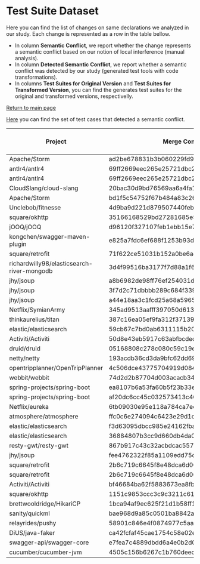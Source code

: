# Test Suite Dataset

Here you can find the list of changes on same declarations we analyzed in our study. 
Each change is represented as a row in the table bellow. 
<ul>
<li> In column <b>Semantic Conflict</b>, we report whether the change represents a semantic conflict based on our notion of local interference (manual analysis).</li>
<li> In column <b>Detected Semantic Conflict</b>, we report whether a semantic conflict was detected by our study (generated test tools with code transformations). </li>
<li> In columns <b>Test Suites for Original Version</b> and <b>Test Suites for Transformed Version</b>, you can find the generates test suites for the original and transformed versions, respectivelly. </li>
</ul>
<a href="https://semantic-conflicts.github.io/SemanticConflicts/">Return to main page</a>


<a href="https://github.com/semantic-conflicts/SemanticConflicts/tree/master/results/detected-cases.csv">Here</a> you can find the set of test cases that detected a semantic conflict.

<table class="table table-bordered table-hover table-condensed">
<thead><tr><th title="Field #1">Project</th>
<th title="Field #2">Merge Commit</th>
<th title="Field #3">Changed Class</th>
<th title="Field #4">Semantic Conflict</th>
<th title="Field #5">Detected Semantic Conflict</th>
<th title="Field #6">Original Version</th>
<th title="Field #7">Transformed Version</th>
</tr></thead>
<tbody><tr>
<td>Apache/Storm</td>
<td>ad2be678831b3b060229fd936e3908110162b7ac</td>
<td>KafkaSpoutConfig.toString</td>
<td>YES</td>
<td>YES</td>
<td><a href="https://github.com/semantic-conflicts/SemanticConflicts/tree/master/results/storm/ad2be678831b3b060229fd936e3908110162b7ac/original">Here</a></td>
<td><a href="https://github.com/semantic-conflicts/SemanticConflicts/tree/master/results/storm/ad2be678831b3b060229fd936e3908110162b7ac/transformed">Here</a></td>
</tr>
<tr>
<td>antlr4/antlr4</td>
<td>69ff2669eec265e25721dbc27cb00f6c381d0b41</td>
<td>Python2Target.python2Keywords</td>
<td>YES</td>
<td>YES</td>
<td><a href="https://github.com/semantic-conflicts/SemanticConflicts/tree/master/results/antlr4/69ff2669eec265e25721dbc27cb00f6c381d0b41/Python2Target/original">Here</a></td>
<td><a href="https://github.com/semantic-conflicts/SemanticConflicts/tree/master/results/antlr4/69ff2669eec265e25721dbc27cb00f6c381d0b41/Python2Target/transformed">Here</a></td>
</tr>
<tr>
<td>antlr4/antlr4</td>
<td>69ff2669eec265e25721dbc27cb00f6c381d0b41</td>
<td>Python3Target.python3Keywords</td>
<td>YES</td>
<td>YES</td>
<td><a href="https://github.com/semantic-conflicts/SemanticConflicts/tree/master/results/antlr4/69ff2669eec265e25721dbc27cb00f6c381d0b41/Python3Target/original">Here</a></td>
<td><a href="https://github.com/semantic-conflicts/SemanticConflicts/tree/master/results/antlr4/69ff2669eec265e25721dbc27cb00f6c381d0b41/Python3Target/transformed">Here</a></td>
</tr>
<tr>
<td>CloudSlang/cloud-slang</td>
<td>20bac30d9bd76569aa6a4fa1e8261c1a9b5e6f76</td>
<td>SlangImpl.getAllEventTypes</td>
<td>YES</td>
<td>NO</td>
<td><a href="https://github.com/semantic-conflicts/SemanticConflicts/tree/master/results/cloud-slang/20bac30d9bd76569aa6a4fa1e8261c1a9b5e6f76/original">Here</a></td>
<td><a href="https://github.com/semantic-conflicts/SemanticConflicts/tree/master/results/cloud-slang/20bac30d9bd76569aa6a4fa1e8261c1a9b5e6f76/transformed">Here</a></td>
</tr>
<tr>
<td>Apache/Storm</td>
<td>bd1f5c54752f67b484a83c26667331234234d3a3</td>
<td>KafkaSpout.emitTupleIfNotEmitted</td>
<td>NO</td>
<td>NO</td>
<td><a href="https://github.com/semantic-conflicts/SemanticConflicts/tree/master/results/storm/bd1f5c54752f67b484a83c26667331234234d3a3/original">Here</a></td>
<td><a href="https://github.com/semantic-conflicts/SemanticConflicts/tree/master/results/storm/bd1f5c54752f67b484a83c26667331234234d3a3/transformed">Here</a></td>
</tr>
<tr>
<td>Unclebob/fitnesse</td>
<td>4d9ba9d221d879507440feb084fa7521b95111ec</td>
<td>SlimTableFactory.constructor</td>
<td>YES</td>
<td>YES</td>
<td><a href="https://github.com/semantic-conflicts/SemanticConflicts/tree/master/results/fitnesse/4d9ba9d221d879507440feb084fa7521b95111ec/original">Here</a></td>
<td><a href="https://github.com/semantic-conflicts/SemanticConflicts/tree/master/results/fitnesse/4d9ba9d221d879507440feb084fa7521b95111ec/transformed">Here</a></td>
</tr>
<tr>
<td>square/okhttp</td>
<td>35166168529bd27281685e56a0a122eff44460e9</td>
<td>OkHttpClient.copyWithDefaults</td>
<td>NO</td>
<td>NO</td>
<td><a href="https://github.com/semantic-conflicts/SemanticConflicts/tree/master/results/okhttp/35166168529bd27281685e56a0a122eff44460e9/original">Here</a></td>
<td><a href="https://github.com/semantic-conflicts/SemanticConflicts/tree/master/results/okhttp/35166168529bd27281685e56a0a122eff44460e9/transformed">Here</a></td>
</tr>
<tr>
<td>jOOQ/jOOQ</td>
<td>d96120f327107feb1ebb15e7c090dc38eeff72ca</td>
<td>DSL.coalesce</td>
<td>NO</td>
<td>NO</td>
<td><a href="https://github.com/semantic-conflicts/SemanticConflicts/tree/master/results/jOOQ/d96120f327107feb1ebb15e7c090dc38eeff72ca/original">Here</a></td>
<td><a href="https://github.com/semantic-conflicts/SemanticConflicts/tree/master/results/jOOQ/d96120f327107feb1ebb15e7c090dc38eeff72ca/transformed">Here</a></td>
</tr>
<tr>
<td>kongchen/swagger-maven-plugin</td>
<td>e825a7fdc6ef688f1253b93d2cb236e710acfc56</td>
<td>AbstractReader.hasValidAnnotations</td>
<td>YES</td>
<td>NO</td>
<td>-</td>
<td>-</td>
</tr>
<tr>
<td>square/retrofit</td>
<td>71f622ce51031b152a0be6ad5facfb27a654bf5a</td>
<td>RequestBuilder.build</td>
<td>YES</td>
<td>NO</td>
<td><a href="https://github.com/semantic-conflicts/SemanticConflicts/tree/master/results/retrofit/71f622ce51031b152a0be6ad5facfb27a654bf5a/original">Here</a></td>
<td><a href="https://github.com/semantic-conflicts/SemanticConflicts/tree/master/results/retrofit/71f622ce51031b152a0be6ad5facfb27a654bf5a/transformed">Here</a></td>
</tr>
<tr>
<td>richardwilly98/elasticsearch-river-mongodb</td>
<td>3d4f99516ba3177f7d88a1f600923138a8b77cc8</td>
<td>Slurper.assignCollections</td>
<td>YES</td>
<td>NO</td>
<td><a href="https://github.com/semantic-conflicts/SemanticConflicts/tree/master/results/elasticsearch-river-mongodb/3d4f99516ba3177f7d88a1f600923138a8b77cc8/original">Here</a></td>
<td><a href="https://github.com/semantic-conflicts/SemanticConflicts/tree/master/results/elasticsearch-river-mongodb/3d4f99516ba3177f7d88a1f600923138a8b77cc8/transformed">Here</a></td>
</tr>
<tr>
<td>jhy/jsoup</td>
<td>a8b6982de98ff76ef254031d7152fff57f6bf941</td>
<td>HttpConnection.execute</td>
<td>YES</td>
<td>NO</td>
<td><a href="https://github.com/semantic-conflicts/SemanticConflicts/tree/master/results/jsoup/a8b6982de98ff76ef254031d7152fff57f6bf941/original">Here</a></td>
<td><a href="https://github.com/semantic-conflicts/SemanticConflicts/tree/master/results/jsoup/a8b6982de98ff76ef254031d7152fff57f6bf941/transformed">Here</a></td>
</tr>
<tr>
<td>jhy/jsoup</td>
<td>3f7d2c71dbbbb289c684f339874eed8ac2747fa0</td>
<td>HttpConnection.execute</td>
<td>YES</td>
<td>NO</td>
<td><a href="https://github.com/semantic-conflicts/SemanticConflicts/tree/master/results/jsoup/3f7d2c71dbbbb289c684f339874eed8ac2747fa0/original">Here</a></td>
<td><a href="https://github.com/semantic-conflicts/SemanticConflicts/tree/master/results/jsoup/3f7d2c71dbbbb289c684f339874eed8ac2747fa0/transformed">Here</a></td>
</tr>
<tr>
<td>jhy/jsoup</td>
<td>a44e18aa3c1fcd25a68a5965f9490d8f7d026509</td>
<td>TextNode.outerHtmlHead</td>
<td>YES</td>
<td>NO</td>
<td><a href="https://github.com/semantic-conflicts/SemanticConflicts/tree/master/results/jsoup/a44e18aa3c1fcd25a68a5965f9490d8f7d026509/original">Here</a></td>
<td><a href="https://github.com/semantic-conflicts/SemanticConflicts/tree/master/results/jsoup/a44e18aa3c1fcd25a68a5965f9490d8f7d026509/transformed">Here</a></td>
</tr>
<tr>
<td>Netflix/SymianArmy</td>
<td>345ad9513aafff397050d613fa87ad06ddffe99d</td>
<td>BasicJanitorMonkeyContext.getInstanceJanitor</td>
<td>NO</td>
<td>NO</td>
<td><a href="https://github.com/semantic-conflicts/SemanticConflicts/tree/master/results/SymianArmy/345ad9513aafff397050d613fa87ad06ddffe99d/original">Here</a></td>
<td><a href="https://github.com/semantic-conflicts/SemanticConflicts/tree/master/results/SymianArmy/345ad9513aafff397050d613fa87ad06ddffe99d/transformed">Here</a></td>
</tr>
<tr>
<td>thinkaurelius/titan</td>
<td>387c16ea05ef9fa312f37139228d2bbf61455ff4</td>
<td>SerializerInitialization.initialize</td>
<td>NO</td>
<td>NO</td>
<td><a href="https://github.com/semantic-conflicts/SemanticConflicts/tree/master/results/titan/387c16ea05ef9fa312f37139228d2bbf61455ff4/original">Here</a></td>
<td><a href="https://github.com/semantic-conflicts/SemanticConflicts/tree/master/results/titan/387c16ea05ef9fa312f37139228d2bbf61455ff4/transformed">Here</a></td>
</tr>
<tr>
<td>elastic/elasticsearch</td>
<td>59cb67c7bd0ab6311115b20954e013412b676b29</td>
<td>NestedInnerQueryParseSupport.setPathLevel()</td>
<td>NO</td>
<td>NO</td>
<td><a href="https://github.com/semantic-conflicts/SemanticConflicts/tree/master/results/elastic-search/59cb67c7bd0ab6311115b20954e013412b676b29/original">Here</a></td>
<td><a href="https://github.com/semantic-conflicts/SemanticConflicts/tree/master/results/elastic-search/59cb67c7bd0ab6311115b20954e013412b676b29/transformed">Here</a></td>
</tr>
<tr>
<td>Activiti/Activiti</td>
<td>50d8e43eb5917c63abfbcdec1e68e510943f325a</td>
<td>DeploymentEntityManager.deleteDeployment</td>
<td>YES</td>
<td>NO</td>
<td><a href="https://github.com/semantic-conflicts/SemanticConflicts/tree/master/results/Activiti/50d8e43eb5917c63abfbcdec1e68e510943f325a/original">Here</a></td>
<td><a href="https://github.com/semantic-conflicts/SemanticConflicts/tree/master/results/Activiti/50d8e43eb5917c63abfbcdec1e68e510943f325a/transformed">Here</a></td>
</tr>
<tr>
<td>druid/druid</td>
<td>05168808c278c080c59c19e858d9471b316cd1f5</td>
<td>S3SegmentPusher.push</td>
<td>NO</td>
<td>NO</td>
<td><a href="https://github.com/semantic-conflicts/SemanticConflicts/tree/master/results/druid/05168808c278c080c59c19e858d9471b316cd1f5/original">Here</a></td>
<td><a href="https://github.com/semantic-conflicts/SemanticConflicts/tree/master/results/druid/05168808c278c080c59c19e858d9471b316cd1f5/transformed">Here</a></td>
</tr>
<tr>
<td>netty/netty</td>
<td>193acdb36cd3da9bfc62dd69c4208dff3f0a2b1b</td>
<td>LengthFieldBasedFrameDecoder.decode</td>
<td>YES</td>
<td>NO</td>
<td><a href="https://github.com/semantic-conflicts/SemanticConflicts/tree/master/results/netty/193acdb36cd3da9bfc62dd69c4208dff3f0a2b1b/original">Here</a></td>
<td><a href="https://github.com/semantic-conflicts/SemanticConflicts/tree/master/results/netty/193acdb36cd3da9bfc62dd69c4208dff3f0a2b1b/transformed">Here</a></td>
</tr>
<tr>
<td>opentripplanner/OpenTripPlanner</td>
<td>4c506dce43775704919d084f0acfba86d251bf4a</td>
<td>MultiShortestPathTree.dominates</td>
<td>NO</td>
<td>NO</td>
<td><a href="https://github.com/semantic-conflicts/SemanticConflicts/tree/master/results/OpenTripPlanner/4c506dce43775704919d084f0acfba86d251bf4a/original">Here</a></td>
<td><a href="https://github.com/semantic-conflicts/SemanticConflicts/tree/master/results/OpenTripPlaner/4c506dce43775704919d084f0acfba86d251bf4a/transformed">Here</a></td>
</tr>
<tr>
<td>webbit/webbit</td>
<td>74d2d2b87704d003acacb34e4ca8fb5f897b938f</td>
<td>HandshakeChannelHandler.adjustPipelineToWebSocket</td>
<td>NO</td>
<td>NO</td>
<td><a href="https://github.com/semantic-conflicts/SemanticConflicts/tree/master/results/webbit/74d2d2b87704d003acacb34e4ca8fb5f897b938f/original">Here</a></td>
<td><a href="https://github.com/semantic-conflicts/SemanticConflicts/tree/master/results/webbit/74d2d2b87704d003acacb34e4ca8fb5f897b938f/transformed">Here</a></td>
</tr>
<tr>
<td>spring-projects/spring-boot</td>
<td>ea8107b6a53fa60b5f23b33e1b6d2e88bb60133c</td>
<td>UndertowEmbeddedServletContainerFactory.createDeploymentManager</td>
<td>NO</td>
<td>NO</td>
<td><a href="https://github.com/semantic-conflicts/SemanticConflicts/tree/master/results/spring-boot/ea8107b6a53fa60b5f23b33e1b6d2e88bb60133c/original">Here</a></td>
<td><a href="https://github.com/semantic-conflicts/SemanticConflicts/tree/master/results/spring-boot/ea8107b6a53fa60b5f23b33e1b6d2e88bb60133c/transformed">Here</a></td>
</tr>
<tr>
<td>spring-projects/spring-boot</td>
<td>af20dc6cc45c032573413c401f9f73aa75371744</td>
<td>ExplodedArchive.getUrl</td>
<td>NO</td>
<td>NO</td>
<td><a href="https://github.com/semantic-conflicts/SemanticConflicts/tree/master/results/spring-boot/af20dc6cc45c032573413c401f9f73aa75371744/original">Here</a></td>
<td><a href="https://github.com/semantic-conflicts/SemanticConflicts/tree/master/results/spring-boot/af20dc6cc45c032573413c401f9f73aa75371744/transformed">Here</a></td>
</tr>
<tr>
<td>Netflix/eureka</td>
<td>6tb09030e95e118a784ca7ec616398a4f0e384bcd</td>
<td>ApplicationInfoManager.constructor</td>
<td>NO</td>
<td>NO</td>
<td><a href="https://github.com/semantic-conflicts/SemanticConflicts/tree/master/results/eureka/6tb09030e95e118a784ca7ec616398a4f0e384bcd/original">Here</a></td>
<td><a href="https://github.com/semantic-conflicts/SemanticConflicts/tree/master/results/eureka/6tb09030e95e118a784ca7ec616398a4f0e384bcd/transformed">Here</a></td>
</tr>
<tr>
<td>atmosphere/atmosphere</td>
<td>ffc0c6e274094c6423e29d1c45bab1593b8fac7d</td>
<td>AtmosphereConfig.constructor</td>
<td>NO</td>
<td>NO</td>
<td><a href="https://github.com/semantic-conflicts/SemanticConflicts/tree/master/results/atmosphere/ffc0c6e274094c6423e29d1c45bab1593b8fac7d/original">Here</a></td>
<td><a href="https://github.com/semantic-conflicts/SemanticConflicts/tree/master/results/atmosphere/ffc0c6e274094c6423e29d1c45bab1593b8fac7d/transformed">Here</a></td>
</tr>
<tr>
<td>elastic/elasticsearch</td>
<td>f3d63095dbcc985e24162fbac4ee0d6914dc757d</td>
<td>SynonymsAnalysisTest.testSynonymsAnalysis</td>
<td>NO</td>
<td>NO</td>
<td><a href="https://github.com/semantic-conflicts/SemanticConflicts/tree/master/results/elastic-search/f3d63095dbcc985e24162fbac4ee0d6914dc757d/original">Here</a></td>
<td><a href="https://github.com/semantic-conflicts/SemanticConflicts/tree/master/results/elastic-search/f3d63095dbcc985e24162fbac4ee0d6914dc757d/transformed">Here</a></td>
</tr>
<tr>
<td>elastic/elasticsearch</td>
<td>36884807b3cc9d660db4da062275c7fdbec8ba67</td>
<td>SimpleIndexQueryParserTests.setup</td>
<td>NO</td>
<td>NO</td>
<td><a href="https://github.com/semantic-conflicts/SemanticConflicts/tree/master/results/elastic-search/36884807b3cc9d660db4da062275c7fdbec8ba67/original">Here</a></td>
<td><a href="https://github.com/semantic-conflicts/SemanticConflicts/tree/master/results/elastic-search/36884807b3cc9d660db4da062275c7fdbec8ba67/transformed">Here</a></td>
</tr>
<tr>
<td>resty-gwt/resty-gwt</td>
<td>867b917c43c32acbdcac55767e7f04334006c866</td>
<td>DirectRestServiceInterfaceClassCreator.getMethodCallback</td>
<td>YES</td>
<td>NO</td>
<td>-</td>
<td>-</td>
</tr>
<tr>
<td>jhy/jsoup</td>
<td>fee4762322f85a1109edd75ccb67f38cf5008c80</td>
<td>org.jsoup.helper.HttpConnection.createConnection</td>
<td>NO</td>
<td>NO</td>
<td><a href="https://github.com/semantic-conflicts/SemanticConflicts/tree/master/results/jsoup/fee4762322f85a1109edd75ccb67f38cf5008c80/original">Here</a></td>
<td><a href="https://github.com/semantic-conflicts/SemanticConflicts/tree/master/results/jsoup/fee4762322f85a1109edd75ccb67f38cf5008c80/transformed">Here</a></td>
</tr>
<tr>
<td>square/retrofit</td>
<td>2b6c719c6645f8e48dca6d0047c752069d321bc4</td>
<td>retrofit.RestAdapter.logAndReplaceResponse</td>
<td>NO</td>
<td>NO</td>
<td><a href="https://github.com/semantic-conflicts/SemanticConflicts/tree/master/results/retrofit/2b6c719c6645f8e48dca6d0047c752069d321bc4/logAndReplaceRequest/original">Here</a></td>
<td><a href="https://github.com/semantic-conflicts/SemanticConflicts/tree/master/results/retrofit/2b6c719c6645f8e48dca6d0047c752069d321bc4/logAndReplaceRequest/transformed">Here</a></td>
</tr>
<tr>
<td>square/retrofit</td>
<td>2b6c719c6645f8e48dca6d0047c752069d321bc4</td>
<td>retrofit.RestAdapter.logAndReplaceRequest</td>
<td>NO</td>
<td>NO</td>
<td><a href="https://github.com/semantic-conflicts/SemanticConflicts/tree/master/results/retrofit/2b6c719c6645f8e48dca6d0047c752069d321bc4/logAndReplaceResponse/original">Here</a></td>
<td><a href="https://github.com/semantic-conflicts/SemanticConflicts/tree/master/results/retrofit/2b6c719c6645f8e48dca6d0047c752069d321bc4/logAndReplaceResponse/transformed">Here</a></td>
</tr>
<tr>
<td>Activiti/Activiti</td>
<td>bf46684ba62f5883673ea8fb0a14aecfe0aedea2</td>
<td>org.activiti.engine.impl.bpmn.behavior.UserTaskActivityBehavior.execute</td>
<td>NO</td>
<td>NO</td>
<td><a href="https://github.com/semantic-conflicts/SemanticConflicts/tree/master/results/Activiti/bf46684ba62f5883673ea8fb0a14aecfe0aedea2/original">Here</a></td>
<td><a href="https://github.com/semantic-conflicts/SemanticConflicts/tree/master/results/Activiti/bf46684ba62f5883673ea8fb0a14aecfe0aedea2/transformed">Here</a></td>
</tr>
<tr>
<td>square/okhttp</td>
<td>1151c9853ccc3c9c3211c613b9b845b925f8c6a6</td>
<td>com.squareup.okhttp.internal.bytes.GzipSource.consumeHeader</td>
<td>NO</td>
<td>NO</td>
<td><a href="https://github.com/semantic-conflicts/SemanticConflicts/tree/master/results/okhttp/1151c9853ccc3c9c3211c613b9b845b925f8c6a6/original">Here</a></td>
<td><a href="https://github.com/semantic-conflicts/SemanticConflicts/tree/master/results/okhttp/1151c9853ccc3c9c3211c613b9b845b925f8c6a6/transformed">Here</a></td>
</tr>
<tr>
<td>brettwooldridge/HikariCP</td>
<td>1bca94af9ec625f21d1b58ff10efb5be71ab87a6</td>
<td>com.zaxxer.hikari.HikariConfig.validate</td>
<td>NO</td>
<td>NO</td>
<td><a href="https://github.com/semantic-conflicts/SemanticConflicts/tree/master/results/HikariCP/1bca94af9ec625f21d1b58ff10efb5be71ab87a6/original">Here</a></td>
<td><a href="https://github.com/semantic-conflicts/SemanticConflicts/tree/master/results/HikariCP/1bca94af9ec625f21d1b58ff10efb5be71ab87a6/transformed">Here</a></td>
</tr>
<tr>
<td>sanity/quickml</td>
<td>bae968d9a85c0501ba8842a6f88e7fc2c6b78693</td>
<td>quickdt.experiments.OutOfTimeCrossValidatorRunner.getRandomForestBuilder</td>
<td>NO</td>
<td>NO</td>
<td><a href="https://github.com/semantic-conflicts/SemanticConflicts/tree/master/results/quickml/bae968d9a85c0501ba8842a6f88e7fc2c6b78693/original">Here</a></td>
<td><a href="https://github.com/semantic-conflicts/SemanticConflicts/tree/master/results/quickml/bae968d9a85c0501ba8842a6f88e7fc2c6b78693/transformed">Here</a></td>
</tr>
<tr>
<td>relayrides/pushy</td>
<td>58901c846e4f0874977c5aabbc34bcb4de3670e0</td>
<td>com.relayrides.pushy.apns.PushManager.handleConnectionClosure</td>
<td>NO</td>
<td>NO</td>
<td><a href="https://github.com/semantic-conflicts/SemanticConflicts/tree/master/results/pushy/58901c846e4f0874977c5aabbc34bcb4de3670e0/original">Here</a></td>
<td><a href="https://github.com/semantic-conflicts/SemanticConflicts/tree/master/results/pushy/58901c846e4f0874977c5aabbc34bcb4de3670e0/transformed">Here</a></td>
</tr>
<tr>
<td>DiUS/java-faker</td>
<td>ca42fcfaf45cae1754c58e02e1d5d2a58ec03561</td>
<td>com.github.javafaker.Faker.constructor</td>
<td>NO</td>
<td>NO</td>
<td><a href="https://github.com/semantic-conflicts/SemanticConflicts/tree/master/results/java-faker/ca42fcfaf45cae1754c58e02e1d5d2a58ec03561/original">Here</a></td>
<td><a href="https://github.com/semantic-conflicts/SemanticConflicts/tree/master/results/java-faker/ca42fcfaf45cae1754c58e02e1d5d2a58ec03561/transformed">Here</a></td>
</tr>
<tr>
<td>swagger-api/swagger-core</td>
<td>e7fea7c4889dbdd6a4e0b2d059c8aa0f126ab1c2</td>
<td>io.swagger.jaxrs2.OperationParser.getSchemaFromAnnotation</td>
<td>NO</td>
<td>NO</td>
<td><a href="https://github.com/semantic-conflicts/SemanticConflicts/tree/master/results/swagger-core/e7fea7c4889dbdd6a4e0b2d059c8aa0f126ab1c2/original">Here</a></td>
<td><a href="https://github.com/semantic-conflicts/SemanticConflicts/tree/master/results/swagger-core/e7fea7c4889dbdd6a4e0b2d059c8aa0f126ab1c2/transformed">Here</a></td>
</tr>
<tr>
<td>cucumber/cucumber-jvm</td>
<td>4505c156b6267c1b760deec570ddbfe047b42aa9</td>
<td>cuke4duke.internal.java.JavaLanguage.load</td>
<td>NO</td>
<td>NO</td>
<td><a href="https://github.com/semantic-conflicts/SemanticConflicts/tree/master/results/cucumber-jvm/4505c156b6267c1b760deec570ddbfe047b42aa9/original">Here</a></td>
<td><a href="https://github.com/semantic-conflicts/SemanticConflicts/tree/master/results/cucumber-jvm/4505c156b6267c1b760deec570ddbfe047b42aa9/transformed">Here</a></td>
</tr>
</tbody></table>

